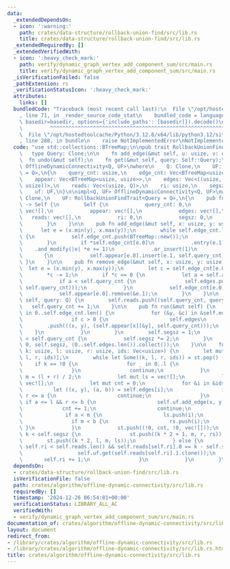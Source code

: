 ```yaml
---
data:
  _extendedDependsOn:
  - icon: ':warning:'
    path: crates/data-structure/rollback-union-find/src/lib.rs
    title: crates/data-structure/rollback-union-find/src/lib.rs
  _extendedRequiredBy: []
  _extendedVerifiedWith:
  - icon: ':heavy_check_mark:'
    path: verify/dynamic_graph_vertex_add_component_sum/src/main.rs
    title: verify/dynamic_graph_vertex_add_component_sum/src/main.rs
  _isVerificationFailed: false
  _pathExtension: rs
  _verificationStatusIcon: ':heavy_check_mark:'
  attributes:
    links: []
  bundledCode: "Traceback (most recent call last):\n  File \"/opt/hostedtoolcache/Python/3.12.8/x64/lib/python3.12/site-packages/onlinejudge_verify/documentation/build.py\"\
    , line 71, in _render_source_code_stat\n    bundled_code = language.bundle(stat.path,\
    \ basedir=basedir, options={'include_paths': [basedir]}).decode()\n          \
    \         ^^^^^^^^^^^^^^^^^^^^^^^^^^^^^^^^^^^^^^^^^^^^^^^^^^^^^^^^^^^^^^^^^^^^^^^^^^^^^^^^^\n\
    \  File \"/opt/hostedtoolcache/Python/3.12.8/x64/lib/python3.12/site-packages/onlinejudge_verify/languages/rust.py\"\
    , line 288, in bundle\n    raise NotImplementedError\nNotImplementedError\n"
  code: "use std::collections::BTreeMap;\n\npub trait RollbackUnionFindTrait {\n \
    \   type Query: Clone;\n\n    fn add_edge(&mut self, u: usize, v: usize);\n  \
    \  fn undo(&mut self);\n    fn get(&mut self, query: Self::Query);\n}\n\npub struct\
    \ OfflineDynamicConnectivity<Q, UF>\nwhere\n    Q: Clone,\n    UF: RollbackUnionFindTrait<Query\
    \ = Q>,\n{\n    query_cnt: usize,\n    edge_cnt: Vec<BTreeMap<usize, usize>>,\n\
    \    appear: Vec<BTreeMap<usize, usize>>,\n    edges: Vec<((usize, usize), (usize,\
    \ usize))>,\n    reads: Vec<(usize, Q)>,\n    ri: usize,\n    segsz: usize,\n\
    \    uf: UF,\n}\n\nimpl<Q, UF> OfflineDynamicConnectivity<Q, UF>\nwhere\n    Q:\
    \ Clone,\n    UF: RollbackUnionFindTrait<Query = Q>,\n{\n    pub fn new(uf: UF)\
    \ -> Self {\n        Self {\n            query_cnt: 0,\n            edge_cnt:\
    \ vec![],\n            appear: vec![],\n            edges: vec![],\n         \
    \   reads: vec![],\n            ri: 0,\n            segsz: 0,\n            uf,\n\
    \        }\n    }\n\n    pub fn add_edge(&mut self, x: usize, y: usize) {\n  \
    \      let e = (x.min(y), x.max(y));\n        while self.edge_cnt.len() <= e.0\
    \ {\n            self.edge_cnt.push(BTreeMap::new());\n            self.appear.push(BTreeMap::new());\n\
    \        }\n        if *self.edge_cnt[e.0]\n            .entry(e.1)\n        \
    \    .and_modify(|e| *e += 1)\n            .or_insert(1)\n            == 1\n \
    \       {\n            self.appear[e.0].insert(e.1, self.query_cnt);\n       \
    \ }\n    }\n\n    pub fn remove_edge(&mut self, x: usize, y: usize) {\n      \
    \  let e = (x.min(y), x.max(y));\n        let c = self.edge_cnt[e.0].get_mut(&e.1).unwrap();\n\
    \        *c -= 1;\n        if *c == 0 {\n            let a = self.appear[e.0][&e.1];\n\
    \            if a < self.query_cnt {\n                self.edges.push((e, (a,\
    \ self.query_cnt)));\n            }\n            self.edge_cnt[e.0].remove(&e.1);\n\
    \            self.appear[e.0].remove(&e.1);\n        }\n    }\n\n    pub fn get(&mut\
    \ self, query: Q) {\n        self.reads.push((self.query_cnt, query));\n     \
    \   self.query_cnt += 1;\n    }\n\n    pub fn run(&mut self) {\n        for x\
    \ in 0..self.edge_cnt.len() {\n            for (&y, &c) in &self.edge_cnt[x] {\n\
    \                if c > 0 {\n                    self.edges\n                \
    \        .push(((x, y), (self.appear[x][&y], self.query_cnt)));\n            \
    \    }\n            }\n        }\n        self.segsz = 1;\n        while self.segsz\
    \ < self.query_cnt {\n            self.segsz *= 2;\n        }\n        self.dfs(1,\
    \ 0, self.segsz, (0..self.edges.len()).collect());\n    }\n\n    fn dfs(&mut self,\
    \ k: usize, l: usize, r: usize, ids: Vec<usize>) {\n        let mut st = vec![(k,\
    \ l, r, ids)];\n        while let Some((k, l, r, ids)) = st.pop() {\n        \
    \    if k == !0 {\n                for _ in 0..l {\n                    self.uf.undo();\n\
    \                }\n                continue;\n            }\n            let\
    \ m = (l + r) / 2;\n            let mut ls = vec![];\n            let mut rs =\
    \ vec![];\n            let mut cnt = 0;\n            for &i in &ids {\n      \
    \          let ((x, y), (a, b)) = self.edges[i];\n                if b <= l ||\
    \ r <= a {\n                    continue;\n                }\n               \
    \ if a <= l && r <= b {\n                    self.uf.add_edge(x, y);\n       \
    \             cnt += 1;\n                    continue;\n                }\n  \
    \              if a < m {\n                    ls.push(i);\n                }\n\
    \                if m < b {\n                    rs.push(i);\n               \
    \ }\n            }\n            st.push((!0, cnt, !0, vec![]));\n            if\
    \ k < self.segsz {\n                st.push((k * 2 + 1, m, r, rs));\n        \
    \        st.push((k * 2, l, m, ls));\n            } else {\n                while\
    \ self.ri < self.reads.len() && self.reads[self.ri].0 == k - self.segsz {\n  \
    \                  self.uf.get(self.reads[self.ri].1.clone());\n             \
    \       self.ri += 1;\n                }\n            }\n        }\n    }\n}\n"
  dependsOn:
  - crates/data-structure/rollback-union-find/src/lib.rs
  isVerificationFile: false
  path: crates/algorithm/offline-dynamic-connectivity/src/lib.rs
  requiredBy: []
  timestamp: '2024-12-26 06:54:01+00:00'
  verificationStatus: LIBRARY_ALL_AC
  verifiedWith:
  - verify/dynamic_graph_vertex_add_component_sum/src/main.rs
documentation_of: crates/algorithm/offline-dynamic-connectivity/src/lib.rs
layout: document
redirect_from:
- /library/crates/algorithm/offline-dynamic-connectivity/src/lib.rs
- /library/crates/algorithm/offline-dynamic-connectivity/src/lib.rs.html
title: crates/algorithm/offline-dynamic-connectivity/src/lib.rs
---
```

